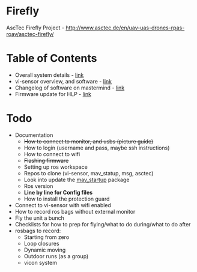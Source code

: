 # Firefly
AscTec Firefly Project - http://www.asctec.de/en/uav-uas-drones-rpas-roav/asctec-firefly/


# Table of Contents

* Overall system details - [link](documentation/01_system_details.md)
* vi-sensor overview, and software - [link](documentation/02_vi_sensor.md)
* Changelog of software on mastermind - [link](documentation/03_installing_ros.md)
* Firmware update for HLP - [link](documentation/04_firmware_update.md)

# Todo

* Documentation
  * ~~How to connect to monitor, and usbs (picture guide)~~
  * How to login (username and pass, maybe ssh instructions)
  * How to connect to wifi
  * ~~Flashing firmware~~
  * Setting up ros workspace
  * Repos to clone (vi-sensor, mav_statup, msg, asctec)
  * Look into update the [mav_startup](https://github.com/rpng/firefly-interface) package
  * Ros version
  * **Line by line for Config files**
  * How to install the protection guard
* Connect to vi-sensor with wifi enabled
* How to record ros bags without external monitor
* Fly the unit a bunch
* Checklists for how to prep for flying/what to do during/what to do after
* rosbags to record:
  * Starting from zero
  * Loop closures
  * Dynamic moving
  * Outdoor runs (as a group)
  * vicon system
